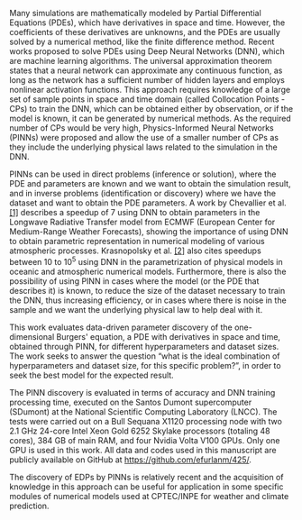Many simulations are mathematically modeled by Partial Differential Equations (PDEs), which have derivatives in space and time. However, the coefficients of these derivatives are unknowns, and the PDEs are usually solved by a numerical method, like the finite difference method. Recent works proposed to solve PDEs using Deep Neural Networks (DNN), which are machine learning algorithms. The universal approximation theorem states that a neural network can approximate any continuous function, as long as the network has a sufficient number of hidden layers and employs nonlinear activation functions.
This approach requires knowledge of a large set of sample points in space and time domain (called Collocation Points - CPs) to train the DNN, which can be obtained either by observation, or if the model is known, it can be generated by numerical methods.
As the required number of CPs would be very high, Physics-Informed Neural Networks (PINNs) were proposed and allow the use of a smaller number of CPs as they include the underlying physical laws related to the simulation in the DNN.

PINNs can be used in direct problems (inference or solution), where the PDE and parameters are known and we want to obtain the simulation result, and in inverse problems (identification or discovery) where we have the dataset and want to obtain the PDE parameters.
A work by Chevallier et al. [\[1\]](references.md#Chevallier2000) describes a speedup of 7 using DNN to obtain parameters in the Longwave Radiative Transfer model from ECMWF (European Center for Medium-Range Weather Forecasts), showing the importance of using DNN to obtain parametric representation in numerical modeling of various atmospheric processes.
Krasnopolsky et al. [\[2\]](references.md#Krasnopolsky2006) also cites speedups between $10$ to $10^5$ using DNN in the parametrization of physical models in oceanic and atmospheric numerical models.
Furthermore, there is also the possibility of using PINN in cases where the model (or the PDE that describes it) is known, to reduce the size of the dataset necessary to train the DNN, thus increasing efficiency, or in cases where there is noise in the sample and we want the underlying physical law to help deal with it.

This work evaluates data-driven parameter discovery of the one-dimensional Burgers' equation, a PDE with derivatives in space and time, obtained through PINN, for different hyperparameters and dataset sizes.
The work seeks to answer the question “what is the ideal combination of hyperparameters and dataset size, for this specific problem?”, in order to seek the best model for the expected result.

The PINN discovery is evaluated in terms of accuracy and DNN training processing time, executed on the Santos Dumont supercomputer (SDumont) at the National Scientific Computing Laboratory (LNCC). The tests were carried out on a Bull Sequana X1120 processing node with two 2.1 GHz 24-core Intel Xeon Gold 6252 Skylake processors (totaling 48 cores), 384 GB of main RAM, and four Nvidia Volta V100 GPUs. Only one GPU is used in this work. All data and codes used in this manuscript are publicly available on GitHub at <https://github.com/efurlanm/425/>.

The discovery of EDPs by PINNs is relatively recent and the acquisition of knowledge in this approach can be useful for application in some specific modules of numerical models used at CPTEC/INPE for weather and climate prediction.
